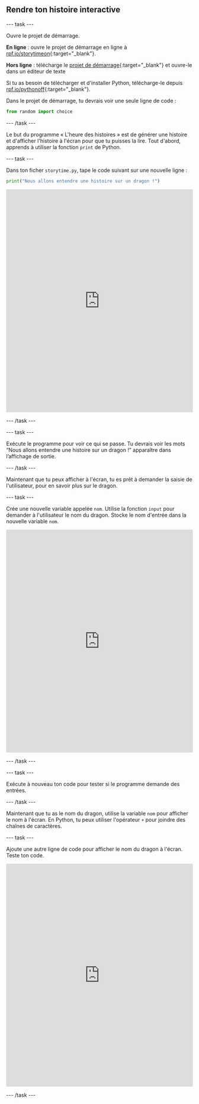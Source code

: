 ## Rendre ton histoire interactive

--- task ---

Ouvre le projet de démarrage.

**En ligne** : ouvre le projet de démarrage en ligne à [rpf.io/storytimeon](http://rpf.io/storytimeon){:target="_blank"}.

**Hors ligne** : télécharge le [projet de démarrage](http://rpf.io/p/fr-FR/storytime-go){:target="_blank"} et ouvre-le dans un éditeur de texte

Si tu as besoin de télécharger et d'installer Python, télécharge-le depuis [rpf.io/pythonoff](http://rpf.io/pythonoff){:target="_blank"}.

Dans le projet de démarrage, tu devrais voir une seule ligne de code :

```python
from random import choice
```

--- /task ---

Le but du programme « L'heure des histoires » est de générer une histoire et d'afficher l'histoire à l'écran pour que tu puisses la lire. Tout d'abord, apprends à utiliser la fonction `print` de Python.

--- task ---

Dans ton ficher `storytime.py`, tape le code suivant sur une nouvelle ligne :

```python
print("Nous allons entendre une histoire sur un dragon !")
``` 

<iframe src="https://trinket.io/embed/python/3b593eb9e4" width="100%" height="600" frameborder="0" marginwidth="0" marginheight="0" allowfullscreen mark="crwd-mark"></iframe> 

--- /task ---

--- task ---

Exécute le programme pour voir ce qui se passe. Tu devrais voir les mots “Nous allons entendre une histoire sur un dragon !” apparaître dans l’affichage de sortie.

--- /task ---

Maintenant que tu peux afficher à l'écran, tu es prêt à demander la saisie de l'utilisateur, pour en savoir plus sur le dragon.

--- task ---

Crée une nouvelle variable appelée `nom`. Utilise la fonction `input` pour demander à l'utilisateur le nom du dragon. Stocke le nom d'entrée dans la nouvelle variable `nom`. 
<iframe src="https://trinket.io/embed/python/0de60dee6d" width="100%" height="600" frameborder="0" marginwidth="0" marginheight="0" allowfullscreen mark="crwd-mark"></iframe> 

--- /task ---

--- task ---

Exécute à nouveau ton code pour tester si le programme demande des entrées.

--- /task ---

Maintenant que tu as le nom du dragon, utilise la variable `nom` pour afficher le nom à l'écran. En Python, tu peux utiliser l'opérateur `+` pour joindre des chaînes de caractères.

--- task ---

Ajoute une autre ligne de code pour afficher le nom du dragon à l'écran. Teste ton code. 
<iframe src="https://trinket.io/embed/python/e651eca8ca" width="100%" height="600" frameborder="0" marginwidth="0" marginheight="0" allowfullscreen mark="crwd-mark"></iframe> 

--- /task ---